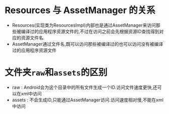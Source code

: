 # Resources 与 AssetManager 的关系
- Resources(实现类为ResourcesImpl)内部也是通过AssetManager来访问那些被编译过的应用程序资源文件的,不过在访问之前会先根据资源ID查找得到对应的资源文件名.
- AssetManager通过文件名,既可以访问那些被编译过的也可以访问没有被编译过的应用程序资源文件

# 文件夹`raw`和`assets`的区别
- raw : Android会为这个目录中的所有文件生成一个ID.访问文件速度更快,还可以在xml中访问
- assets : 不会生成ID,只能通过AssetManager访问.访问速度相对慢,不能在xml中访问
